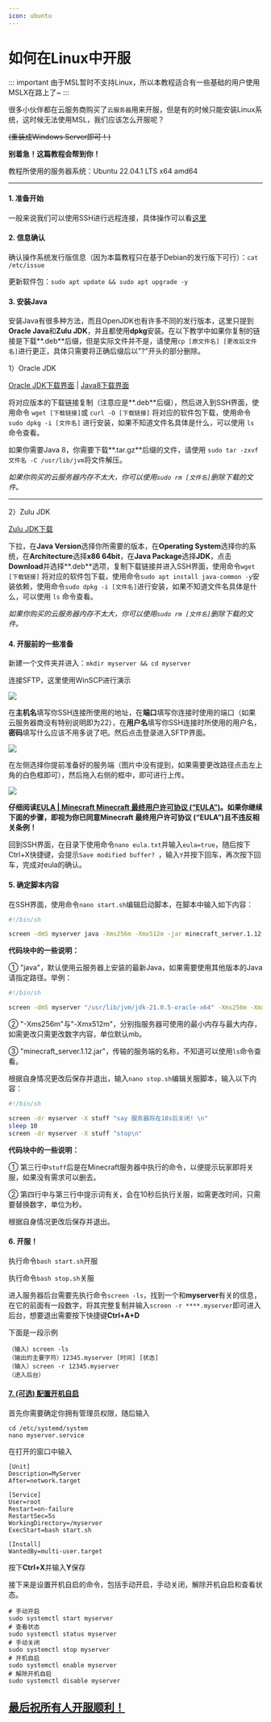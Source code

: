 ```yaml
---
icon: ubuntu
---
```

# 如何在Linux中开服

::: important
由于MSL暂时不支持Linux，所以本教程适合有一些基础的用户使用
MSLX在路上了~
:::

很多小伙伴都在云服务商购买了`云服务器`用来开服，但是有的时候只能安装Linux系统，这时候无法使用MSL，我们应该怎么开服呢？  

~~(重装成Windows Server即可！)~~

**别着急！这篇教程会帮到你！**

教程所使用的服务器系统：Ubuntu 22.04.1 LTS x64 amd64

------

#### 1. 准备开始

一般来说我们可以使用SSH进行远程连接，具体操作可以看[这里](https://blog.csdn.net/li528405176/article/details/82810342)



#### 2. 信息确认

确认操作系统发行版信息（因为本篇教程只在基于Debian的发行版下可行）：`cat /etc/issue`

更新软件包：`sudo apt update && sudo apt upgrade -y`



#### 3. 安装Java

安装Java有很多种方法，而且OpenJDK也有许多不同的发行版本，这里只提到**Oracle Java**和**Zulu JDK**，并且都使用**dpkg**安装。在以下教学中如果你复制的链接是下载**.deb**后缀，但是实际文件并不是，请使用`cp [原文件名] [更改后文件名]`进行更正，具体只需要将正确后缀后以"?"开头的部分删除。

1）Oracle JDK

[Oracle JDK下载界面](https://www.oracle.com/cn/java/technologies/) | [Java8下载界面](https://www.java.com/zh-CN/download/manual.jsp) 

将对应版本的下载链接复制（注意应是**.deb**后缀），然后进入到SSH界面，使用命令 `wget [下载链接]`或 `curl -O [下载链接]` 将对应的软件包下载，使用命令 `sudo dpkg -i [文件名]` 进行安装，如果不知道文件名具体是什么，可以使用 `ls`  命令查看。

如果你需要Java 8，你需要下载**.tar.gz**后缀的文件，请使用 `sudo tar -zxvf 文件名 -C /usr/lib/jvm`将文件解压。

*如果你购买的云服务器内存不太大，你可以使用`sudo rm [文件名]`删除下载的文件。*

------

2）Zulu JDK

[Zulu JDK下载](https://www.azul.com/downloads/?package=jdk#zulu)

下拉，在**Java Version**选择你所需要的版本，在**Operating System**选择你的系统，在**Architecture**选择**x86 64bit**，在**Java Package**选择**JDK**，点击**Download**并选择**.deb**选项，复制下载链接并进入SSH界面，使用命令`wget [下载链接]` 将对应的软件包下载，使用命令`sudo apt install java-common -y`安装依赖，使用命令`sudo dpkg -i [文件名]`进行安装，如果不知道文件名具体是什么，可以使用 `ls`  命令查看。

*如果你购买的云服务器内存不太大，你可以使用`sudo rm [文件名]`删除下载的文件。*

#### 4. 开服前的一些准备

新建一个文件夹并进入：`mkdir myserver && cd myserver`

连接SFTP，这里使用WinSCP进行演示

![](./assets/winscp_1.png)

在**主机名**填写你SSH连接所使用的地址，在**端口**填写你连接时使用的端口（如果云服务器商没有特别说明即为22），在**用户名**填写你SSH连接时所使用的用户名，**密码**填写什么应该不用多说了吧。然后点击登录进入SFTP界面。

![](./assets/winscp_2.png)

在左侧选择你提前准备好的服务端（图片中没有提到，如果需要更改路径点击左上角的白色框即可），然后拖入右侧的框中，即可进行上传。

![](./assets/winscp_3.png)

**仔细阅读[EULA | Minecraft Minecraft 最终用户许可协议 (“EULA”)](https://www.minecraft.net/zh-hans/eula)。如果你继续下面的步骤，即视为你已同意Minecraft 最终用户许可协议 (“EULA”)且不违反相关条例！**

回到SSH界面，在目录下使用命令`nano eula.txt`并输入`eula=true`，随后按下Ctrl+X快捷键，会提示`Save modified buffer? `，输入`Y`并按下回车，再次按下回车，完成对eula的确认。

#### 5. 确定脚本内容

在SSH界面，使用命令`nano start.sh`编辑启动脚本，在脚本中输入如下内容：

```sh
#!/bin/sh

screen -dmS myserver java -Xms256m -Xmx512m -jar minecraft_server.1.12.jar nogui
```

**代码块中的一些说明：**

① "java"，默认使用云服务器上安装的最新Java，如果需要使用其他版本的Java请指定路径。举例：

```sh
#!/bin/sh

screen -dmS myserver "/usr/lib/jvm/jdk-21.0.5-oracle-x64" -Xms256m -Xmx512m -jar minecraft_server.1.12.jar nogui
```

② "-Xms256m"与"-Xmx512m"，分别指服务器可使用的最小内存与最大内存，如需更改只需更改数字内容，单位默认mb。

③ "minecraft_server.1.12.jar"，传输的服务端的名称，不知道可以使用`ls`命令查看。

根据自身情况更改后保存并退出，输入`nano stop.sh`编辑关服脚本，输入以下内容：

```sh
#!/bin/sh

screen -dr myserver -X stuff "say 服务器将在10s后关闭! \n"
sleep 10
screen -dr myserver -X stuff "stop\n"
```

**代码块中的一些说明：**

① 第三行中`stuff`后是在Minecraft服务器中执行的命令，以便提示玩家即将关服，如果没有需求可以删去。

② 第四行中与第三行中提示词有关，会在10秒后执行关服，如需更改时间，只需要替换数字，单位为秒。

根据自身情况更改后保存并退出。

#### 6. 开服！

执行命令`bash start.sh`开服

执行命令`bash stop.sh`关服

进入服务器后台需要先执行命令`screen -ls`，找到一个和**myserver**有关的信息，在它的前面有一段数字，将其完整复制并输入`screen -r ****.myserver`即可进入后台，想要退出需要按下快捷键**Ctrl+A+D**

下面是一段示例
```shell
（输入）screen -ls
（输出的主要字符）12345.myserver [时间] [状态]
（输入）screen -r 12345.myserver
（进入后台）
```
#### <u>7. (可选) 配置开机自启</u>

首先你需要确定你拥有管理员权限，随后输入
```shell
cd /etc/systemd/system 
nano myserver.service
```

在打开的窗口中输入
```shell
[Unit]
Description=MyServer
After=network.target

[Service]
User=root
Restart=on-failure
RestartSec=5s
WorkingDirectory=/myserver
ExecStart=bash start.sh

[Install]
WantedBy=multi-user.target
```

按下**Ctrl+X**并输入**Y**保存

接下来是设置开机自启的命令，包括手动开启，手动关闭，解除开机自启和查看状态。
```shell
# 手动开启
sudo systemctl start myserver
# 查看状态
sudo systemctl status myserver
# 手动关闭
sudo systemctl stop myserver
# 开机自启
sudo systemctl enable myserver
# 解除开机自启
sudo systemctl disable myserver 
```

## <u>最后祝所有人开服顺利！</u>

